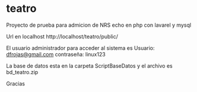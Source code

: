 # teatro

Proyecto de prueba para admicion de NRS echo en php con lavarel y mysql

Url en localhost http://localhost/teatro/public/

El usuario administrador para acceder al sistema es 
Usuario: dfrojas@gmail.com 
contraseña: linux123

La base de datos esta en la carpeta ScriptBaseDatos y el archivo es bd_teatro.zip

Gracias
